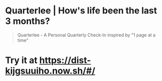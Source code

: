 # Quarterlee | How's life been the last 3 months?

> Quarterlee - A Personal Quarterly Check-In inspired by \"1 page at a time\"

# Try it at <https://dist-kijgsuuiho.now.sh/#/>